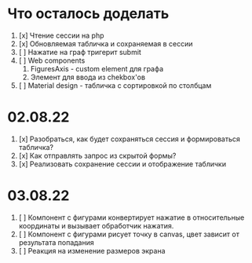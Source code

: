 # Что осталось доделать
1. [x] Чтение сессии на php
2. [x] Обновляемая табличка и сохраняемая в сессии
3. [ ] Нажатие на граф тригерит submit
4. [ ] Web components
   1. FiguresAxis - custom element для графа
   2. Элемент для ввода из chekbox'ов
5. [ ] Material design - табличка с сортировкой по столбцам

# 02.08.22
1. [x] Разобраться, как будет сохраняться сессия и формироваться табличка?
2. [x] Как отправлять запрос из скрытой формы?
3. [x] Реализовать сохранение сессии и отображение таблички
 
# 03.08.22
1. [ ] Компонент с фигурами конвертирует нажатие в относительные координаты 
        и вызывает обработчик нажатия.
2. [ ] Компонент с фигурами рисует точку в canvas, цвет зависит от результата попадания
3. [ ] Реакция на изменение размеров экрана